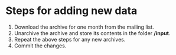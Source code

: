 # Steps for adding new data

1. Download the archive for one month from the mailing list.
2. Unarchive the archive and store its contents in the folder __/input__.
3. Repeat the above steps for any new archives.
3. Commit the changes.
